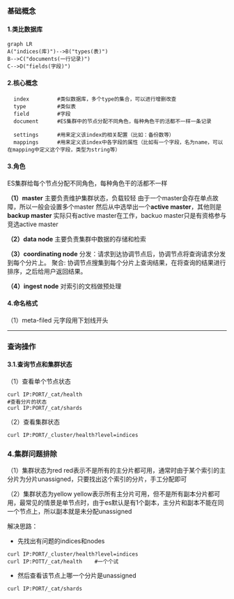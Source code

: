 ### 基础概念
#### 1.类比数据库
```mermaid
graph LR
A("indices(库)")-->B("types(表)")
B-->C("documents(一行记录)")
C-->D("fields(字段)")
```
#### 2.核心概念
```
  index         #类似数据库，多个type的集合，可以进行增删改查
  type          #类似表
  field         #字段
  document      #ES集群中的节点分配不同角色，每种角色干的活都不一样一条记录

  settings      #用来定义该index的相关配置（比如：备份数等）
  mappings      #用来定义该index中各字段的属性（比如有一个字段，名为name，可以在mapping中定义这个字段，类型为string等）
```
#### 3.角色
ES集群给每个节点分配不同角色，每种角色干的活都不一样

**（1）master**
主要负责维护集群状态，负载较轻
由于一个master会存在单点故障，所以一般会设置多个master
然后从中选举出一个**active master**，其他则是**backup master**
实际只有active master在工作，backuo master只是有资格参与竞选active master

**（2）data node**
主要负责集群中数据的存储和检索

**（3）coordinating node**
分发：请求到达协调节点后，协调节点将查询请求分发到每个分片上。
聚合: 协调节点搜集到每个分片上查询结果，在将查询的结果进行排序，之后给用户返回结果。

**（4）ingest node**
对索引的文档做预处理

#### 4.命名格式
（1）meta-filed
元字段用下划线开头
***
### 查询操作
#### 3.1.查询节点和集群状态
（1）查看单个节点状态
```shell
curl IP:PORT/_cat/health
#查看分片的状态
curl IP:PORT/_cat/shards
```
（2）查看集群状态
```shell
curl IP:PORT/_cluster/health?level=indices
```
### 4.集群问题排除
（1）集群状态为red
red表示不是所有的主分片都可用，通常时由于某个索引的主分片为分片unassigned，只要找出这个索引的分片，手工分配即可

（2）集群状态为yellow
yellow表示所有主分片可用，但不是所有副本分片都可用，最常见的情景是单节点时，由于es默认是有1个副本，主分片和副本不能在同一个节点上，所以副本就是未分配unassigned

解决思路：
* 先找出有问题的indices和nodes
```shell
curl IP:PORT/_cluster/health?level=indices
curl IP:POTT/_cat/health    #一个个试
```
* 然后查看该节点上哪一个分片是unassigned
```shell
curl IP:PORT/_cat/shards
```
